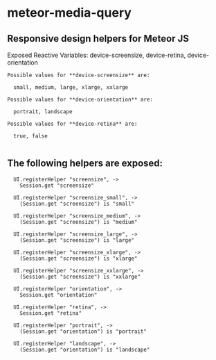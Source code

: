 meteor-media-query
==================

Responsive design helpers for Meteor JS
---------------------------------------

Exposed Reactive Variables: device-screensize, device-retina, device-orientation

```
Possible values for **device-screensize** are:

  small, medium, large, xlarge, xxlarge

Possible values for **device-orientation** are:

  portrait, landscape
  
Possible values for **device-retina** are:

  true, false
  
```

The following helpers are exposed:
----------------------------------

```
  UI.registerHelper "screensize", ->
    Session.get "screensize"
    
  UI.registerHelper "screensize_small", ->
    (Session.get "screensize") is "small"
    
  UI.registerHelper "screensize_medium", ->
    (Session.get "screensize") is "medium"
    
  UI.registerHelper "screensize_large", ->
    (Session.get "screensize") is "large"
    
  UI.registerHelper "screensize_xlarge", ->
    (Session.get "screensize") is "xlarge"
    
  UI.registerHelper "screensize_xxlarge", ->
    (Session.get "screensize") is "xxlarge"
        
  UI.registerHelper "orientation", ->
    Session.get "orientation"
    
  UI.registerHelper "retina", ->
    Session.get "retina"
    
  UI.registerHelper "portrait", ->
    (Session.get "orientation") is "portrait"   
  
  UI.registerHelper "landscape", ->
    (Session.get "orientation") is "landscape"     
```
